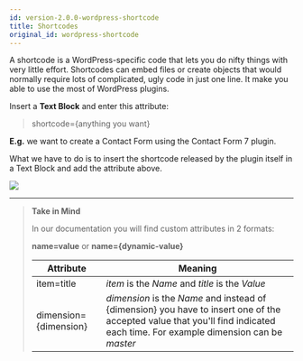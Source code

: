 ```yaml
---
id: version-2.0.0-wordpress-shortcode
title: Shortcodes
original_id: wordpress-shortcode
---
```


A shortcode is a WordPress-specific code that lets you do nifty things with very little effort. Shortcodes can embed files or create objects that would normally require lots of complicated, ugly code in just one line. It make you able to use the most of WordPress plugins.

Insert a **Text Block** and enter this attribute:

> shortcode={anything you want}

**E.g.** we want to create a Contact Form using the Contact Form 7 plugin.

What we have to do is to insert the shortcode released by the plugin itself in a Text Block and add the attribute above.

![](assets/shortcode.png)

---------
> **Take in Mind**
>
> In our documentation you will find custom attributes in 2 formats:
>
> **name=value** or **name={dynamic-value}**
>
>
> **Attribute**             | **Meaning** | 
> -------------             | --------------- |
> | item=title              | *item* is the *Name* and *title* is the *Value* |
> | dimension={dimension}   | *dimension* is the *Name* and instead of {dimension} you have to insert one of the accepted value that you'll find indicated each time. For example dimension can be *master*|